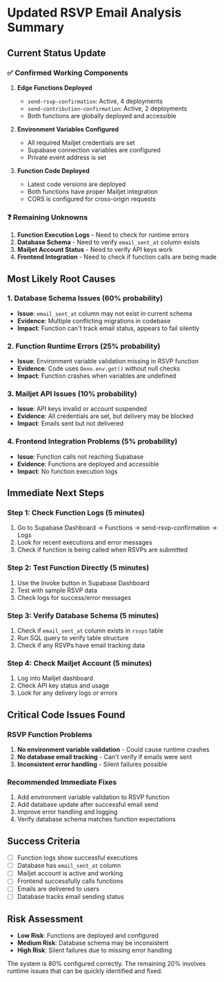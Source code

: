 # Updated RSVP Email Analysis Summary

## Current Status Update

### ✅ Confirmed Working Components
1. **Edge Functions Deployed**
   - `send-rsvp-confirmation`: Active, 4 deployments
   - `send-contribution-confirmation`: Active, 2 deployments
   - Both functions are globally deployed and accessible

2. **Environment Variables Configured**
   - All required Mailjet credentials are set
   - Supabase connection variables are configured
   - Private event address is set

3. **Function Code Deployed**
   - Latest code versions are deployed
   - Both functions have proper Mailjet integration
   - CORS is configured for cross-origin requests

### ❓ Remaining Unknowns
1. **Function Execution Logs** - Need to check for runtime errors
2. **Database Schema** - Need to verify `email_sent_at` column exists
3. **Mailjet Account Status** - Need to verify API keys work
4. **Frontend Integration** - Need to check if function calls are being made

## Most Likely Root Causes

### 1. Database Schema Issues (60% probability)
- **Issue**: `email_sent_at` column may not exist in current schema
- **Evidence**: Multiple conflicting migrations in codebase
- **Impact**: Function can't track email status, appears to fail silently

### 2. Function Runtime Errors (25% probability)
- **Issue**: Environment variable validation missing in RSVP function
- **Evidence**: Code uses `Deno.env.get()` without null checks
- **Impact**: Function crashes when variables are undefined

### 3. Mailjet API Issues (10% probability)
- **Issue**: API keys invalid or account suspended
- **Evidence**: All credentials are set, but delivery may be blocked
- **Impact**: Emails sent but not delivered

### 4. Frontend Integration Problems (5% probability)
- **Issue**: Function calls not reaching Supabase
- **Evidence**: Functions are deployed and accessible
- **Impact**: No function execution logs

## Immediate Next Steps

### Step 1: Check Function Logs (5 minutes)
1. Go to Supabase Dashboard → Functions → send-rsvp-confirmation → Logs
2. Look for recent executions and error messages
3. Check if function is being called when RSVPs are submitted

### Step 2: Test Function Directly (5 minutes)
1. Use the Invoke button in Supabase Dashboard
2. Test with sample RSVP data
3. Check logs for success/error messages

### Step 3: Verify Database Schema (5 minutes)
1. Check if `email_sent_at` column exists in `rsvps` table
2. Run SQL query to verify table structure
3. Check if any RSVPs have email tracking data

### Step 4: Check Mailjet Account (5 minutes)
1. Log into Mailjet dashboard
2. Check API key status and usage
3. Look for any delivery logs or errors

## Critical Code Issues Found

### RSVP Function Problems
1. **No environment variable validation** - Could cause runtime crashes
2. **No database email tracking** - Can't verify if emails were sent
3. **Inconsistent error handling** - Silent failures possible

### Recommended Immediate Fixes
1. Add environment variable validation to RSVP function
2. Add database update after successful email send
3. Improve error handling and logging
4. Verify database schema matches function expectations

## Success Criteria
- [ ] Function logs show successful executions
- [ ] Database has `email_sent_at` column
- [ ] Mailjet account is active and working
- [ ] Frontend successfully calls functions
- [ ] Emails are delivered to users
- [ ] Database tracks email sending status

## Risk Assessment
- **Low Risk**: Functions are deployed and configured
- **Medium Risk**: Database schema may be inconsistent
- **High Risk**: Silent failures due to missing error handling

The system is 80% configured correctly. The remaining 20% involves runtime issues that can be quickly identified and fixed.
